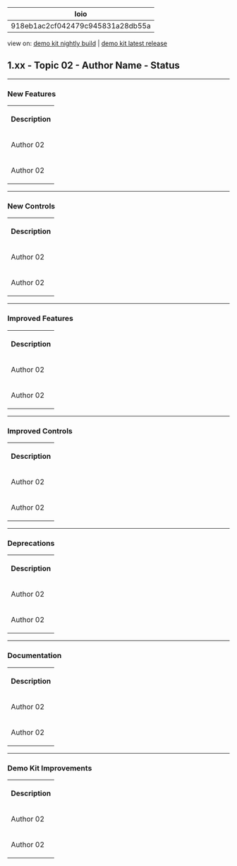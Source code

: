 <!-- loio918eb1ac2cf042479c945831a28db55a -->

| loio |
| -----|
| 918eb1ac2cf042479c945831a28db55a |

<div id="loio">

view on: [demo kit nightly build](https://openui5nightly.hana.ondemand.com/#/topic/918eb1ac2cf042479c945831a28db55a) | [demo kit latest release](https://openui5.hana.ondemand.com/#/topic/918eb1ac2cf042479c945831a28db55a)</div>

## 1.xx - Topic 02 - Author Name - Status

***

<a name="loio918eb1ac2cf042479c945831a28db55a__section_yxw_pxt_zcb"/>

### New Features

<a name="loio918eb1ac2cf042479c945831a28db55a__table_krd_ltq_mfb"/> 


<table>
<tr>
<th>

Description



</th>
</tr>
<tr>
<td>

Аuthor 02



</td>
</tr>
<tr>
<td>

Аuthor 02



</td>
</tr>
</table>

***

<a name="loio918eb1ac2cf042479c945831a28db55a__section_bkm_s15_zcb"/>

### New Controls

<a name="loio918eb1ac2cf042479c945831a28db55a__table_ejf_dvq_mfb"/> 


<table>
<tr>
<th>

Description



</th>
</tr>
<tr>
<td>

Аuthor 02



</td>
</tr>
<tr>
<td>

Аuthor 02



</td>
</tr>
</table>

***

<a name="loio918eb1ac2cf042479c945831a28db55a__section_qwl_pb5_zcb"/>

### Improved Features

<a name="loio918eb1ac2cf042479c945831a28db55a__table_tpj_dvq_mfb"/> 


<table>
<tr>
<th>

Description



</th>
</tr>
<tr>
<td>

Аuthor 02



</td>
</tr>
<tr>
<td>

Аuthor 02



</td>
</tr>
</table>

***

<a name="loio918eb1ac2cf042479c945831a28db55a__section_rqn_wd5_zcb"/>

### Improved Controls

<a name="loio918eb1ac2cf042479c945831a28db55a__table_qcq_dvq_mfb"/> 


<table>
<tr>
<th>

Description



</th>
</tr>
<tr>
<td>

Аuthor 02



</td>
</tr>
<tr>
<td>

Аuthor 02



</td>
</tr>
</table>

***

<a name="loio918eb1ac2cf042479c945831a28db55a__section_cps_cg5_zcb"/>

### Deprecations

<a name="loio918eb1ac2cf042479c945831a28db55a__table_p1z_dvq_mfb"/> 


<table>
<tr>
<th>

Description



</th>
</tr>
<tr>
<td>

Аuthor 02



</td>
</tr>
<tr>
<td>

Аuthor 02



</td>
</tr>
</table>

***

<a name="loio918eb1ac2cf042479c945831a28db55a__section_z2h_fh5_zcb"/>

### Documentation

<a name="loio918eb1ac2cf042479c945831a28db55a__table_u2d_2vq_mfb"/> 


<table>
<tr>
<th>

Description



</th>
</tr>
<tr>
<td>

Аuthor 02



</td>
</tr>
<tr>
<td>

Аuthor 02



</td>
</tr>
</table>

***

<a name="loio918eb1ac2cf042479c945831a28db55a__section_r5v_3h5_zcb"/>

### Demo Kit Improvements

<a name="loio918eb1ac2cf042479c945831a28db55a__table_e2h_2vq_mfb"/> 


<table>
<tr>
<th>

Description



</th>
</tr>
<tr>
<td>

Аuthor 02



</td>
</tr>
<tr>
<td>

Аuthor 02



</td>
</tr>
</table>

